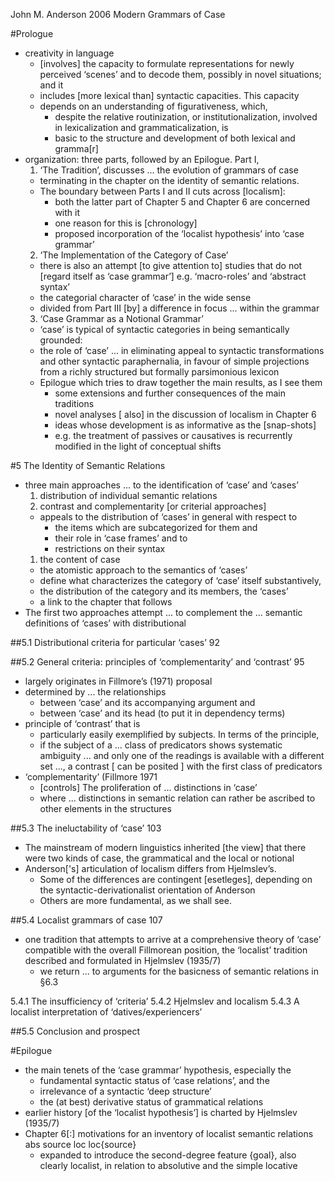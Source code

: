 John M. Anderson 
2006
Modern Grammars of Case

#Prologue

* creativity in language 
  * [involves] the capacity to formulate representations for newly perceived
    ‘scenes’ and to decode them, possibly in novel situations; and it 
  * includes [more lexical than] syntactic capacities. This capacity 
  * depends on an understanding of figurativeness, which, 
    * despite the relative routinization, or institutionalization, involved in
      lexicalization and grammaticalization, is 
    * basic to the structure and development of both lexical and gramma[r]
* organization: three parts, followed by an Epilogue. Part I, 
  1. ‘The Tradition’, discusses ... the evolution of grammars of case 
    * terminating in the chapter on the identity of semantic relations.
    * The boundary between Parts I and II cuts across [localism]:
      * both the latter part of Chapter 5 and Chapter 6 are concerned with it
      * one reason for this is [chronology]
      * proposed incorporation of the ‘localist hypothesis’ into ‘case grammar’
  2. ‘The Implementation of the Category of Case’
    * there is also an attempt [to give attention to] studies that do not
      [regard itself as ‘case grammar’] e.g. ‘macro-roles’ and ‘abstract syntax’ 
    * the categorial character of ‘case’ in the wide sense
    * divided from Part III [by] a difference in focus ... within the grammar
  3. ‘Case Grammar as a Notional Grammar’
    * ‘case’ is typical of syntactic categories in being semantically grounded:
    * the role of ‘case’ ... in eliminating appeal to syntactic transformations
      and other syntactic paraphernalia, in favour of simple projections from a
      richly structured but formally parsimonious lexicon
  * Epilogue which tries to draw together the main results, as I see them
    * some extensions and further consequences of the main traditions 
    * novel analyses  [ also] in the discussion of localism in Chapter 6
    * ideas whose development is as informative as the [snap-shots]
    * e.g. the treatment of passives or causatives is recurrently modified in
      the light of conceptual shifts

#5 The Identity of Semantic Relations

* three main approaches ... to the identification of ‘case’ and ‘cases’
  1. distribution of individual semantic relations
  1. contrast and complementarity [or criterial approaches]
    * appeals to the distribution of ‘cases’ in general with respect to
      * the items which are subcategorized for them and 
      * their role in ‘case frames’ and to 
      * restrictions on their syntax
  1. the content of case 
    * the atomistic approach to the semantics of ‘cases’
    * define what characterizes the category of ‘case’ itself substantively,
    * the distribution of the category and its members, the ‘cases’
    * a link to the chapter that follows
* The first two approaches attempt ... to complement the ... semantic
  definitions of ‘cases’ with distributional

##5.1 Distributional criteria for particular ‘cases’ 92

##5.2 General criteria: principles of ‘complementarity’ and ‘contrast’ 95

* largely originates in Fillmore’s (1971) proposal 
* determined by ... the relationships 
  * between ‘case’ and its accompanying argument and 
  * between ‘case’ and its head (to put it in dependency terms)
* principle of ‘contrast’ that is 
  * particularly easily exemplified by subjects.  In terms of the principle, 
  * if the subject of a ... class of predicators shows systematic ambiguity
    ... and only one of the readings is available with a different set ..., 
    a contrast [ can be posited ] with the first class of predicators
* ‘complementarity’ (Fillmore 1971 
  * [controls] The proliferation of ... distinctions in ‘case’ 
  * where ... distinctions in semantic relation 
    can rather be ascribed to other elements in the structures

##5.3 The ineluctability of ‘case’ 103

* The mainstream of modern linguistics inherited [the view] that there were two
  kinds of case, the grammatical and the local or notional
* Anderson['s] articulation of localism differs from Hjelmslev’s. 
  * Some of the differences are contingent [esetleges], 
    depending on the syntactic-derivationalist orientation of Anderson
  * Others are more fundamental, as we shall see.

##5.4 Localist grammars of case 107

* one tradition that attempts to arrive at a comprehensive theory of ‘case’
  compatible with the overall Fillmorean position, the ‘localist’ tradition
  described and formulated in Hjelmslev (1935/7)
  * we return ... to arguments for the basicness of semantic relations in §6.3

5.4.1 The insufficiency of ‘criteria’
5.4.2 Hjelmslev and localism
5.4.3 A localist interpretation of ‘datives/experiencers’

##5.5 Conclusion and prospect

#Epilogue

* the main tenets of the ‘case grammar’ hypothesis, especially the 
  * fundamental syntactic status of ‘case relations’, and the 
  * irrelevance of a syntactic ‘deep structure’
  * the (at best) derivative status of grammatical relations
* earlier history [of the ‘localist hypothesis’] is charted by Hjelmslev
  (1935/7)
* Chapter 6[:] motivations for an inventory of localist semantic relations 
  abs source loc loc{source}
  * expanded to introduce the second-degree feature {goal}, 
    also clearly localist, in relation to absolutive and the simple locative
